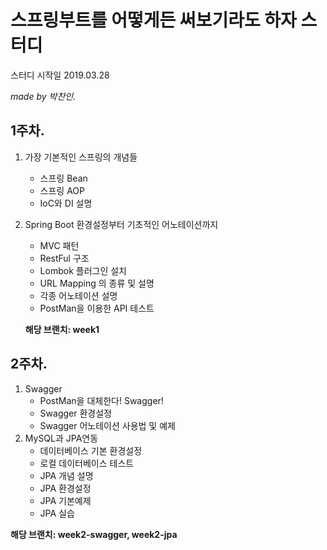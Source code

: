 # 스프링부트를 어떻게든 써보기라도 하자 스터디

스터디 시작일 2019.03.28

*made by 박찬인.*

## 1주차.

1. 가장 기본적인 스프링의 개념들

   - 스프링 Bean
   - 스프링 AOP
   - IoC와 DI 설명

2. Spring Boot 환경설정부터 기초적인 어노테이션까지

   - MVC 패턴
   - RestFul 구조
   - Lombok 플러그인 설치
   - URL Mapping 의 종류 및 설명
   - 각종 어노테이션 설명
   - PostMan을 이용한 API 테스트

   **해당 브랜치: week1**

## 2주차.

1. Swagger
   - PostMan을 대체한다! Swagger!
   - Swagger 환경설정
   - Swagger 어노테이션 사용법 및 예제
2. MySQL과 JPA연동
   - 데이터베이스 기본 환경설정
   - 로컬 데이터베이스 테스트
   - JPA 개념 설명
   - JPA 환경설정
   - JPA 기본예제
   - JPA 실습

**해당 브랜치: week2-swagger, week2-jpa**